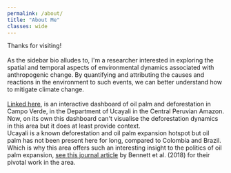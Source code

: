 ```yaml
---
permalink: /about/
title: "About Me"
classes: wide
---
```


Thanks for visiting! <br />  
As the sidebar bio alludes to, I'm a researcher interested in exploring the spatial and temporal aspects of environmental dynamics associated with anthropogenic change. By quantifying and attributing the causes and reactions in the environment to such events, we can better understand how to mitigate climate change. <br />  
[Linked here](https://matthew-j-payne-streamlit-full-webpage-palm-promotio-app-ggpu4h.streamlit.app/), is an interactive dashboard of oil palm and deforestation in Campo Verde, in the Department of Ucayali in the Central Peruvian Amazon. Now, on its own this dashboard can't visualise the deforestation dynamics in this area but it does at least provide context. <br /> Ucayali is a known deforestation and oil palm expansion hotspot but oil palm has not been present here for long, compared to Colombia and Brazil. Which is why this area offers such an interesting insight to the politics of oil palm expansion, [see this journal article](https://www.sciencedirect.com/science/article/pii/S0305750X18301207) by Bennett et al. (2018) for their pivotal work in the area.

<!-- [Here's an alternative fullscreen version](https://matthew-j-payne-streamlit-full-webpage-palm-promotio-app-ggpu4h.streamlit.app/) which views better than the embedded dashboard below. -->
<!-- <iframe src="https://matthew-j-payne-streamlit-full-webpage-palm-promotio-app-ggpu4h.streamlitapp.com/?embedded=true" width = "100%" height = "800"></iframe> -->


